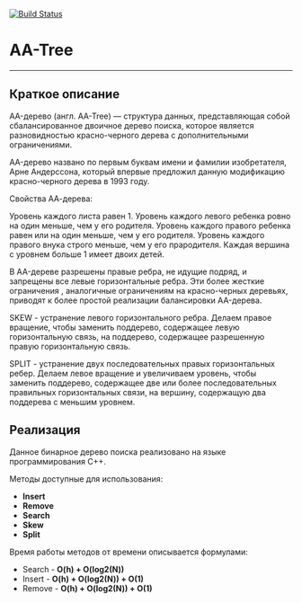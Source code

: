 [![Build Status](https://travis-ci.org/BinaryTreesImplementation/AA-tree.svg?branch=master)](https://travis-ci.org/BinaryTreesImplementation/AA-tree) 

# AA-Tree
---
## Краткое описание
АA-дерево (англ. AA-Tree) — структура данных, представляющая собой сбалансированное двоичное дерево поиска, которое является разновидностью красно-черного дерева с дополнительными ограничениями.

АA-дерево названо по первым буквам имени и фамилии изобретателя, Арне Андерссона, который впервые предложил данную модификацию красно-черного дерева в 1993 году.

Свойства АА-дерева:

Уровень каждого листа равен 1.
Уровень каждого левого ребенка ровно на один меньше, чем у его родителя.
Уровень каждого правого ребенка равен или на один меньше, чем у его родителя.
Уровень каждого правого внука строго меньше, чем у его прародителя.
Каждая вершина с уровнем больше 1 имеет двоих детей.

В AA-дереве разрешены правые ребра, не идущие подряд, и запрещены все левые горизонтальные ребра. Эти более жесткие ограничения , аналогичные ограничениям на красно-черных деревьях, приводят к более простой реализации балансировки AA-дерева.

SKEW - устранение левого горизонтального ребра. Делаем правое вращение, чтобы заменить поддерево, содержащее левую горизонтальную связь, на поддерево, содержащее разрешенную правую горизонтальную связь.

SPLIT -  устранение двух последовательных правых горизонтальных ребер. Делаем левое вращение и увеличиваем уровень, чтобы заменить поддерево, содержащее две или более последовательных правильных горизонтальных связи, на вершину, содержащую два поддерева с меньшим уровнем.

## Реализация
Данное бинарное дерево поиска реализовано на языке программирования С++. 

Методы доступные для использования: 
+ **Insert**
+ **Remove**
+ **Search**
+ **Skew**
+ **Split**

Время работы методов от времени описывается формулами:

+ Search - **O(h) + O(log2(N))**
+ Insert - **O(h) + O(log2(N)) + O(1)**
+ Remove - **O(h) + O(log2(N)) + O(1)**
